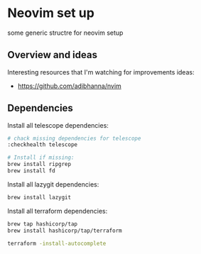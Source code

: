 # Neovim set up

some generic structre for neovim setup

## Overview and ideas

Interesting resources that I'm watching for improvements ideas:

- https://github.com/adibhanna/nvim

## Dependencies

Install all telescope dependencies:

```sh
# chack missing dependencies for telescope
:checkhealth telescope

# Install if missing:
brew install ripgrep
brew install fd
```

Install all lazygit dependencies:

```sh
brew install lazygit
```

Install all terraform dependencies:

```sh
brew tap hashicorp/tap
brew install hashicorp/tap/terraform

terraform -install-autocomplete
```


